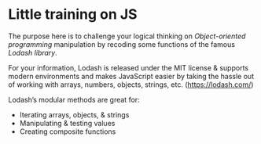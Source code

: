 # Little training on JS 

The purpose here is to challenge your logical thinking on *Object-oriented programming* manipulation by recoding some functions of the famous *Lodash library*.

For your information, Lodash is released under the MIT license & supports modern environments and makes JavaScript easier by taking the hassle out of working with arrays, numbers, objects, strings, etc. (https://lodash.com/)

Lodash’s modular methods are great for:

  - Iterating arrays, objects, & strings
  - Manipulating & testing values
  - Creating composite functions
